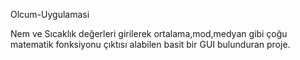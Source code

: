 Olcum-Uygulamasi

Nem ve Sıcaklık değerleri girilerek ortalama,mod,medyan gibi çoğu matematik fonksiyonu çıktısı alabilen basit bir GUI bulunduran proje.
